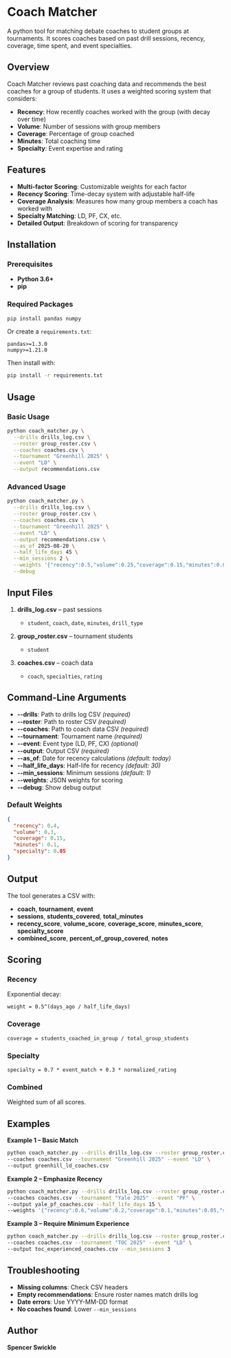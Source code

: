 # Coach Matcher

A python tool for matching debate coaches to student groups at tournaments. It scores coaches based on past drill sessions, recency, coverage, time spent, and event specialties.

## Overview

Coach Matcher reviews past coaching data and recommends the best coaches for a group of students. It uses a weighted scoring system that considers:

* **Recency**: How recently coaches worked with the group (with decay over time)
* **Volume**: Number of sessions with group members
* **Coverage**: Percentage of group coached
* **Minutes**: Total coaching time
* **Specialty**: Event expertise and rating

## Features

* **Multi-factor Scoring**: Customizable weights for each factor
* **Recency Scoring**: Time-decay system with adjustable half-life
* **Coverage Analysis**: Measures how many group members a coach has worked with
* **Specialty Matching**: LD, PF, CX, etc.
* **Detailed Output**: Breakdown of scoring for transparency

## Installation

### Prerequisites

* **Python 3.6+**
* **pip**

### Required Packages

```bash
pip install pandas numpy
```

Or create a `requirements.txt`:

```
pandas>=1.3.0
numpy>=1.21.0
```

Then install with:

```bash
pip install -r requirements.txt
```

## Usage

### Basic Usage

```bash
python coach_matcher.py \
  --drills drills_log.csv \
  --roster group_roster.csv \
  --coaches coaches.csv \
  --tournament "Greenhill 2025" \
  --event "LD" \
  --output recommendations.csv
```

### Advanced Usage

```bash
python coach_matcher.py \
  --drills drills_log.csv \
  --roster group_roster.csv \
  --coaches coaches.csv \
  --tournament "Greenhill 2025" \
  --event "LD" \
  --output recommendations.csv \
  --as_of 2025-08-20 \
  --half_life_days 45 \
  --min_sessions 2 \
  --weights '{"recency":0.5,"volume":0.25,"coverage":0.15,"minutes":0.05,"specialty":0.05}' \
  --debug
```

## Input Files

1. **drills\_log.csv** – past sessions

   * `student`, `coach`, `date`, `minutes`, `drill_type`
2. **group\_roster.csv** – tournament students

   * `student`
3. **coaches.csv** – coach data

   * `coach`, `specialties`, `rating`

## Command-Line Arguments

* **--drills**: Path to drills log CSV *(required)*
* **--roster**: Path to roster CSV *(required)*
* **--coaches**: Path to coach data CSV *(required)*
* **--tournament**: Tournament name *(required)*
* **--event**: Event type (LD, PF, CX) *(optional)*
* **--output**: Output CSV *(required)*
* **--as\_of**: Date for recency calculations *(default: today)*
* **--half\_life\_days**: Half-life for recency *(default: 30)*
* **--min\_sessions**: Minimum sessions *(default: 1)*
* **--weights**: JSON weights for scoring
* **--debug**: Show debug output

### Default Weights

```json
{
  "recency": 0.4,
  "volume": 0.3,
  "coverage": 0.15,
  "minutes": 0.1,
  "specialty": 0.05
}
```

## Output

The tool generates a CSV with:

* **coach**, **tournament**, **event**
* **sessions**, **students\_covered**, **total\_minutes**
* **recency\_score**, **volume\_score**, **coverage\_score**, **minutes\_score**, **specialty\_score**
* **combined\_score**, **percent\_of\_group\_covered**, **notes**

## Scoring

### Recency

Exponential decay:

```
weight = 0.5^(days_ago / half_life_days)
```

### Coverage

```
coverage = students_coached_in_group / total_group_students
```

### Specialty

```
specialty = 0.7 * event_match + 0.3 * normalized_rating
```

### Combined

Weighted sum of all scores.

## Examples

**Example 1 – Basic Match**

```bash
python coach_matcher.py --drills drills_log.csv --roster group_roster.csv \
--coaches coaches.csv --tournament "Greenhill 2025" --event "LD" \
--output greenhill_ld_coaches.csv
```

**Example 2 – Emphasize Recency**

```bash
python coach_matcher.py --drills drills_log.csv --roster group_roster.csv \
--coaches coaches.csv --tournament "Yale 2025" --event "PF" \
--output yale_pf_coaches.csv --half_life_days 15 \
--weights '{"recency":0.6,"volume":0.2,"coverage":0.1,"minutes":0.05,"specialty":0.05}'
```

**Example 3 – Require Minimum Experience**

```bash
python coach_matcher.py --drills drills_log.csv --roster group_roster.csv \
--coaches coaches.csv --tournament "TOC 2025" --event "LD" \
--output toc_experienced_coaches.csv --min_sessions 3
```

## Troubleshooting

* **Missing columns**: Check CSV headers
* **Empty recommendations**: Ensure roster names match drills log
* **Date errors**: Use YYYY-MM-DD format
* **No coaches found**: Lower `--min_sessions`

## Author

**Spencer Swickle**
